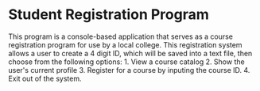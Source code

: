 # Student Registration Program

This program is a console-based application that serves as a course registration program for use by a local college. This registration system allows a user to create a 4 digit ID, which will be saved into a text file, then choose from the following options:
    1. View a course catalog 
    2. Show the user's current profile
    3. Register for a course by inputing the course ID.
    4. Exit out of the system. 
